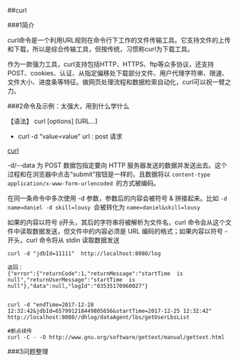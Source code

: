 ##curl

###1简介

curl命令是一个利用URL规则在命令行下工作的文件传输工具。它支持文件的上传和下载，所以是综合传输工具，但按传统，习惯称curl为下载工具。

作为一款强力工具，curl支持包括HTTP、HTTPS、ftp等众多协议，还支持POST、cookies、认证、从指定偏移处下载部分文件、用户代理字符串、限速、文件大小、进度条等特征。做网页处理流程和数据检索自动化，curl可以祝一臂之力。



###2命令及示例：太强大，用到什么学什么

【语法】 
    curl [options] [URL...] 

- curl -d  “value=value”  url  :  post 请求

[curl](https://www.cnblogs.com/gbyukg/p/3326825.html)
 

-d/--data <data>    为 POST 数据包指定要向 HTTP 服务器发送的数据并发送出去。这个过程和在浏览器中点击“submit”按钮是一样的，且数据将以 `content-type application/x-www-form-urlencoded `的方式被编码。 

在同一条命令中多次使用 -d 参数，参数后的内容会被符号 & 拼接起来。比如 `-d name=daniel -d skill=lousy `会被转化为 `name=daniel&skill=lousy` 
                                   
如果<data>的内容以符号 `@`开头，其后的字符串将被解析为文件名，curl 命令会从这个文件中读取数据发送，但文件中的内容必须是 URL 编码的格式；如果内容以符号 - 开头，curl 命令将从 stdin 读取数据发送
                                   


```
curl -d "jdbId=11111"  http://localhost:8080/log

返回：
{"error":{"returnCode":1,"returnMessage":"startTime  is null","returnUserMessage":"startTime  is null"},"data":null,"logId":"03535170960027"}


curl -d "endTime=2017-12-28 12:32:42&jdbId=657991218449805656&startTime=2017-12-25 12:32:42"  http://localhost:8080//dhlog/dataAgent/lbs/getUserLbsList

#断点续传
curl -C - -O http://www.gnu.org/software/gettext/manual/gettext.html

``` 


###3问题整理




